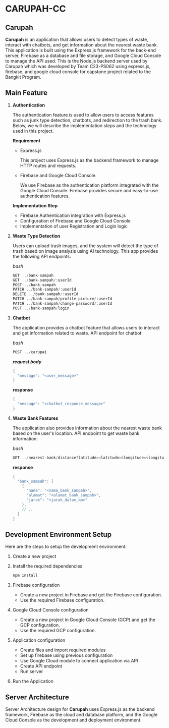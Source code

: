 # CARUPAH-CC

## Carupah

**Carupah** is an application that allows users to detect types of waste, interact with chatbots, and get information about the nearest waste bank. This application is built using the Express.js framework for the back-end server, Firebase as a database and file storage, and Google Cloud Console to manage the API used.
This is the Node.js backend server used by Carupah which was developed by Team C23-PS062 using express.js, firebase, and google cloud console for capstone project  related to the Bangkit Program.

## Main Feature

1. **Authentication**
    
    The authentication feature is used to allow users to access features such as junk type detection, chatbots, and redirection to the trash bank. Below, we will describe the implementation steps and the technology used in this project.
    
    **********************Requirement**********************
    
    - Express.js
        
        This project uses Express.js as the backend framework to manage HTTP routes and requests.
        
    - Firebase and Google Cloud Console.
        
        We use Firebase as the authentication platform integrated with the Google Cloud Console. Firebase provides secure and easy-to-use authentication features.
        
    
    **************************************Implementation Step**************************************
    
    - Firebase Authentication integration with Express.js
    - Configuration of Firebase and Google Cloud Console
    - Implementation of user Registration and Login logic
    
2. **Waste Type Detection**
    
    Users can upload trash images, and the system will detect the type of trash based on image analysis using AI technology. This app provides the following API endpoints:
    
    *bash*
    
    ```java
    GET ../bank-sampah
    GET ../bank-sampah/:userId
    POST ../bank-sampah
    PATCH ../bank-sampah/:userId
    DELETE ../bank-sampah/:userId
    PATCH ../bank-sampah/profile-picture/:userId
    PATCH ../bank-sampah/change-password/:userId
    POST ../bank-sampah/login
    ```
    
3. **Chatbot**
    
    The application provides a chatbot feature that allows users to interact and get information related to waste. API endpoint for chatbot:
    
    *bash*
    
    ```java
    POST ../carupai
    ```
    
    ***request body***
    
    ```java
    {
      "message": "<user_message>"
    }
    ```
    
    ********response********
    
    ```java
    {
      "message": "<chatbot_response_message>"
    }
    ```
    
4. **Waste Bank Features**
    
    The application also provides information about the nearest waste bank based on the user's location. API endpoint to get waste bank information:
    
    *bash*
    
    ```java
    GET ../nearest-bank/distance?latitude=<latitude>&longitude=<longitude>
    ```
    
    ********response********
    
    ```java
    {
      "bank_sampah": [
        {
          "nama": "<nama_bank_sampah>",
          "alamat": "<alamat_bank_sampah>",
          "jarak": "<jarak_dalam_km>"
        },
        // ...
      ]
    }
    ```
    

## Development Environment Setup

Here are the steps to setup the development environment:

1. Create a new project
2. Install the required dependencies
    
    ```java
    npm install
    ```
    
3. Firebase configuration
    - Create a new project in Firebase and get the Firebase configuration.
    - Use the required Firebase configuration.
4. Google Cloud Console configuration
    - Create a new project in Google Cloud Console (GCP) and get the GCP configuration.
    - Use the required GCP configuration.
5. Application configuration 
    - Create files and import required modules
    - Set up firebase using previous configuration
    - Use Google Cloud module to connect application via API
    - Create API endpoint
    - Run server
6. Run the Application


## Server Architecture

Server Architecture design for ********Carupah******** uses Express.js as the backend framework, Firebase as the cloud and database platform, and the Google Cloud Console as the development and deployment environment.
